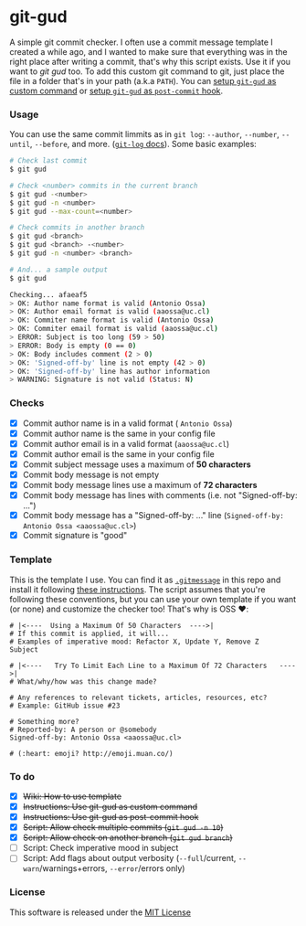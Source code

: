 # git-gud

A simple git commit checker. I often use a commit message template I created a while ago, and I wanted to make sure that everything was in the right place after writing a commit, that's why this script exists. Use it if you want to *git gud* too. To add this custom git command to git, just place the file in a folder that's in your path (a.k.a `PATH`). You can [setup `git-gud` as custom command](https://github.com/aaossa/git-gud/wiki/Setup-git-gud-as-custom-command) or [setup `git-gud` as `post-commit` hook](https://github.com/aaossa/git-gud/wiki/Setup-'git-gud'-as-'post-commit'-hook).

### Usage

You can use the same commit limmits as in `git log`: `--author`, `--number`, `--until`, `--before`, and more. ([`git-log` docs](https://git-scm.com/docs/git-log#_commit_limiting)). Some basic examples:

```bash
# Check last commit
$ git gud

# Check <number> commits in the current branch
$ git gud -<number>
$ git gud -n <number>
$ git gud --max-count=<number>

# Check commits in another branch
$ git gud <branch>
$ git gud <branch> -<number>
$ git gud -n <number> <branch>

# And... a sample output
$ git gud

Checking... afaeaf5
> OK: Author name format is valid (Antonio Ossa)
> OK: Author email format is valid (aaossa@uc.cl)
> OK: Commiter name format is valid (Antonio Ossa)
> OK: Commiter email format is valid (aaossa@uc.cl)
> ERROR: Subject is too long (59 > 50)
> ERROR: Body is empty (0 == 0)
> OK: Body includes comment (2 > 0)
> OK: 'Signed-off-by' line is not empty (42 > 0)
> OK: 'Signed-off-by' line has author information
> WARNING: Signature is not valid (Status: N)
```

### Checks

- [x] Commit author name is in a valid format ( `Antonio Ossa`)
- [x] Commit author name is the same in your config file
- [x] Commit author email is in a valid format (`aaossa@uc.cl`)
- [x] Commit author email is the same in your config file
- [x] Commit subject message uses a maximum of **50 characters**
- [x] Commit body message is not empty
- [x] Commit body message lines use a maximum of **72 characters**
- [x] Commit body message has lines with comments (i.e. not "Signed-off-by: ...")
- [x] Commit body message has a "Signed-off-by: ..." line (`Signed-off-by: Antonio Ossa <aaossa@uc.cl>`)
- [x] Commit signature is "good"

### Template

This is the template I use. You can find it as [`.gitmessage`](https://github.com/aaossa/git-gud/blob/master/.gitmessage) in this repo and install it following [these instructions](https://github.com/aaossa/git-gud/wiki/Setup-a-commit-template). The script assumes that you're following these conventions, but you can use your own template if you want (or none) and customize the checker too! That's why is OSS :heart::

```
# |<----  Using a Maximum Of 50 Characters  ---->|
# If this commit is applied, it will...
# Examples of imperative mood: Refactor X, Update Y, Remove Z
Subject

# |<----   Try To Limit Each Line to a Maximum Of 72 Characters   ---->|
# What/why/how was this change made?

# Any references to relevant tickets, articles, resources, etc?
# Example: GitHub issue #23

# Something more?
# Reported-by: A person or @somebody
Signed-off-by: Antonio Ossa <aaossa@uc.cl>

# (:heart: emoji? http://emoji.muan.co/)

```

### To do

- [X] ~~Wiki: How to use template~~
- [X] ~~Instructions: Use git-gud as custom command~~
- [X] ~~Instructions: Use git-gud as post-commit hook~~
- [x] ~~Script: Allow check multiple commits (`git gud -n 10`)~~
- [x] ~~Script: Allow check on another branch (`git gud branch`)~~
- [ ] Script: Check imperative mood in subject
- [ ] Script: Add flags about output verbosity (`--full`/current, `--warn`/warnings+errors, `--error`/errors only)

### License

This software is released under the [MIT License](https://opensource.org/licenses/MIT)